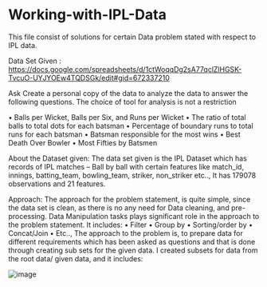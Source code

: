 # Working-with-IPL-Data
This file consist of solutions for certain Data problem stated with respect to IPL data.

Data Set Given : https://docs.google.com/spreadsheets/d/1ctWoqqDg2sA77qclZlHGSK-TvcuO-UYJYOEw4TQDSGk/edit#gid=672337210

Ask
Create a personal copy of the data to analyze the data to answer the following questions.
The choice of tool for analysis is not a restriction

•	Balls per Wicket, Balls per Six, and Runs per Wicket
•	The ratio of total balls to total dots for each batsman
•	Percentage of boundary runs to total runs for each batsman
•	Batsman responsible for the most wins
•	Best Death Over Bowler
•	Most Fifties by Batsmen


About the Dataset given:
	The data set given is the IPL Dataset which has records of IPL matches – Ball by ball with certain features like match_id, innings, batting_team, bowling_team, striker, non_striker etc..,
It has 179078 observations and 21 features.

Approach:
	The approach for the problem statement, is quite simple, since the data set is clean, as there is no any need for Data cleaning, and pre-processing.
Data Manipulation tasks plays significant role in the approach to the problem statement. It includes:
•	Filter
•	Group by
•	Sorting/order by
•	Concat/Join
•	Etc..,
The approach to the problem is, to prepare data for different requirements which has been asked as questions and that is done through creating sub sets for the given data.
I created subsets for data from the root data/ given data, and it includes:

![image](https://user-images.githubusercontent.com/80576855/211581481-ef95d85d-9fbb-48d4-a438-2675da9a9f80.png)

